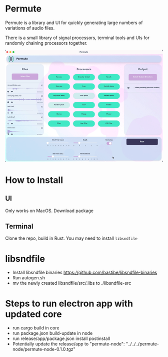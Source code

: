 # Permute

Permute is a library and UI for quickly generating large numbers of variations of audio files.

There is a small library of signal processors, terminal tools and UIs for randomly chaining processors together.

![short demo of permute UI](docs/permute.gif "Permute")


# How to Install

## UI

Only works on MacOS. Download package

## Terminal

Clone the repo, build in Rust. You may need to install `libsndfile`

# libsndfile

- Install libsndfile binaries https://github.com/bastibe/libsndfile-binaries
- Run autogen.sh
- mv the newly created libsndfile/src/.libs to ./libsndfile-src


# Steps to run electron app with updated core

- run cargo build in core
- run package.json build-update in node
- run release/app/package.json install  postinstall
- Potentially update the release/app to  "permute-node": "../../../permute-node/permute-node-0.1.0.tgz"

